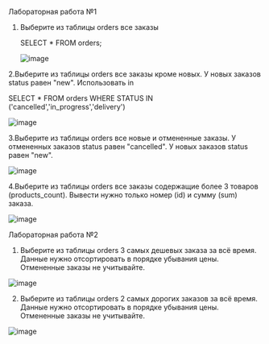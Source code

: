 Лабораторная работа №1

1. Выберите из таблицы orders все заказы
   
   SELECT * FROM orders;
   
   ![image](https://github.com/user-attachments/assets/be90847e-dc2b-46ca-88ac-b0accae188d4)
   
2.Выберите из таблицы orders все заказы кроме новых. У новых заказов status равен "new". Использовать in

SELECT * FROM orders WHERE STATUS IN ('cancelled','in_progress','delivery')

![image](https://github.com/user-attachments/assets/c82eac2c-1b97-4fbc-9e0e-068aad2640ba)

3.Выберите из таблицы orders все новые и отмененные заказы. У отмененных заказов status равен "cancelled". У новых заказов status равен "new".

![image](https://github.com/user-attachments/assets/33d80e22-b504-4bd0-93ee-50bf0bf0df31)

4.Выберите из таблицы orders все заказы содержащие более 3 товаров (products_count). Вывести нужно только номер (id) и сумму (sum) заказа.

![image](https://github.com/user-attachments/assets/b39c468b-d38e-4a26-a7f6-acc4e929434e)

Лабораторная работа №2

1. Выберите из таблицы orders 3 самых дешевых заказа за всё время. Данные нужно отсортировать в порядке убывания цены. Отмененные заказы не учитывайте.

![image](https://github.com/user-attachments/assets/cd59133b-f481-43f7-83ee-d58f9c25bcfe)
   
2. Выберите из таблицы orders 2 самых дорогих заказов за всё время. Данные нужно отсортировать в порядке убывания цены. Отмененные заказы не учитывайте.

![image](https://github.com/user-attachments/assets/0c3b404d-cecd-442f-b76f-449e82df07ba)
